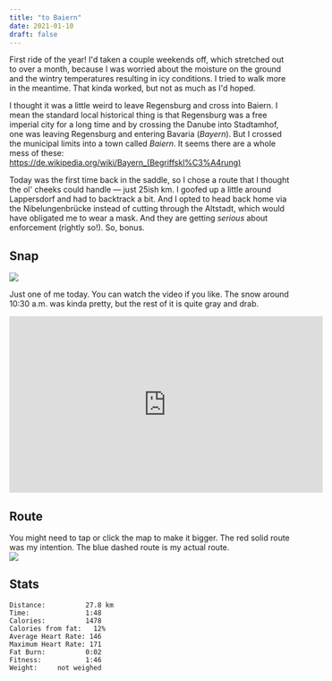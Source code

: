 ```yaml
---
title: "to Baiern"
date: 2021-01-10
draft: false
---
```


First ride of the year!  I'd taken a couple weekends off, which stretched out
to over a month, because I was worried about the moisture on the ground and the
wintry temperatures resulting in icy conditions.  I tried to walk more in
the meantime.  That kinda worked, but not as much as I'd hoped.  

I thought it was a little weird to leave Regensburg and cross into Baiern.  I mean the standard local historical thing is that Regensburg was a free imperial city for a long time and by crossing the Danube into Stadtamhof, one was leaving Regensburg and entering Bavaria (*Bayern*).  But I crossed the municipal limits into a town called *Baiern*.  It seems there are a whole mess of these:  <a href="https://de.wikipedia.org/wiki/Bayern_(Begriffskl%C3%A4rung)">https://de.wikipedia.org/wiki/Bayern_(Begriffskl%C3%A4rung)</a>

Today was the first time back in the saddle, so I chose a route that I thought
the ol' cheeks could handle &mdash; just 25ish km.  I goofed up a little around
Lappersdorf and had to backtrack a bit.  And I opted to head back home via the
Nibelungenbrücke instead of cutting through the Altstadt, which would have
obligated me to wear a mask.  And they are getting *serious* about enforcement
(rightly so!).  So, bonus.


## Snap

![](/IMG_20210110_100234711.jpg)  

Just one of me today.  You can watch the video if you like.  The snow around 10:30 a.m. was kinda pretty, but the rest of it is quite gray and drab.

<iframe width="560" height="315" src="https://www.youtube.com/embed/lFMDQ9AC04I" frameborder="0" allow="accelerometer; autoplay; clipboard-write; encrypted-media; gyroscope; picture-in-picture" allowfullscreen></iframe>


## Route
You might need to tap or click the map to make it bigger.  The red solid route was my intention.  The blue dashed route is my actual route.  
![](/20210110.jpg)


## Stats

```
Distance:          27.8 km 
Time:              1:48
Calories:          1478
Calories from fat:   12%
Average Heart Rate: 146
Maximum Heart Rate: 171
Fat Burn:          0:02
Fitness:           1:46
Weight:     not weighed
```
